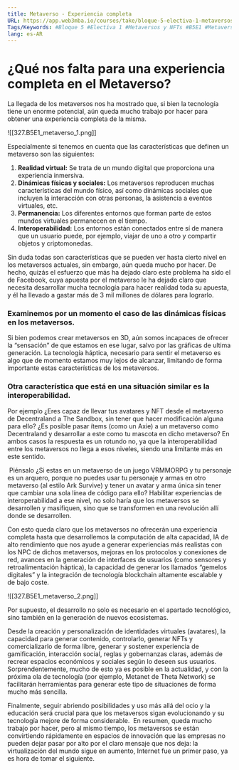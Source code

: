 ```yaml
---
title: Metaverso - Experiencia completa
URL: https://app.web3mba.io/courses/take/bloque-5-electiva-1-metaversos-y-nfts/texts/39529953-el1-05-metaverso-experiencia-completa
Tags/Keywords: #Bloque 5 #Electiva 1 #Metaversos y NFTs #B5E1 #Metaversos #NFTs #metaverso experiencia completa #experiencia completa en el Metaverso?
lang: es-AR
---
```

# ¿Qué nos falta para una experiencia completa en el Metaverso?
La llegada de los metaversos nos ha mostrado que, si bien la tecnología tiene un enorme potencial, aún queda mucho trabajo por hacer para obtener una experiencia completa de la misma.

![[327.B5E1_metaverso_1.png]]

Especialmente si tenemos en cuenta que las características que definen un metaverso son las siguientes: 
1. **Realidad virtual:** Se trata de un mundo digital que proporciona una experiencia inmersiva.
2. **Dinámicas físicas y sociales:** Los metaversos reproducen muchas características del mundo físico, así como dinámicas sociales que incluyen la interacción con otras personas, la asistencia a eventos virtuales, etc. 
3. **Permanencia:** Los diferentes entornos que forman parte de estos mundos virtuales permanecen en el tiempo.
4. **Interoperabilidad:** Los entornos están conectados entre sí de manera que un usuario puede, por ejemplo, viajar de uno a otro y compartir objetos y criptomonedas.

Sin duda todas son características que se pueden ver hasta cierto nivel en los metaversos actuales, sin embargo, aún queda mucho por hacer. De hecho, quizás el esfuerzo que más ha dejado claro este problema ha sido el de Facebook, cuya apuesta por el metaverso le ha dejado claro que necesita desarrollar mucha tecnología para hacer realidad toda su apuesta, y él ha llevado a gastar más de 3 mil millones de dólares para lograrlo.

### Examinemos por un momento el caso de las dinámicas físicas en los metaversos. 
Si bien podemos crear metaversos en 3D, aún somos incapaces de ofrecer la “sensación” de que estamos en ese lugar, salvo por las gráficas de ultima generación. La tecnología háptica, necesario para sentir el metaverso es algo que de momento estamos muy lejos de alcanzar, limitando de forma importante estas características de los metaversos. 

### Otra característica que está en una situación similar es la interoperabilidad. 
Por ejemplo ¿Eres capaz de llevar tus avatares y NFT desde el metaverso de Decentraland a The Sandbox, sin tener que hacer modificación alguna para ello? ¿Es posible pasar ítems (como un Axie) a un metaverso como Decentraland y desarrollar a este como tu mascota en dicho metaverso? En ambos casos la respuesta es un rotundo no, ya que la interoperabilidad entre los metaversos no llega a esos niveles, siendo una limitante más en este sentido. 

 Piénsalo ¿Si estas en un metaverso de un juego VRMMORPG y tu personaje es un arquero, porque no puedes usar tu personaje y armas en otro metaverso (al estilo Ark Survive) y tener un avatar y arma única sin tener que cambiar una sola línea de código para ello? Habilitar experiencias de interoperabilidad a ese nivel, no solo haría que los metaversos se desarrollen y masifiquen, sino que se transformen en una revolución allí donde se desarrollen. 

Con esto queda claro que los metaversos no ofrecerán una experiencia completa hasta que desarrollemos la computación de alta capacidad, IA de alto rendimiento que nos ayude a generar experiencias más realistas con los NPC de dichos metaversos, mejoras en los protocolos y conexiones de red, avances en la generación de interfaces de usuarios (como sensores y retroalimentación háptica), la capacidad de generar los llamados “gemelos digitales” y la integración de tecnología blockchain altamente escalable y de bajo coste. 

![[327.B5E1_metaverso_2.png]]

Por supuesto, el desarrollo no solo es necesario en el apartado tecnológico, sino también en la generación de nuevos ecosistemas. 

Desde la creación y personalización de identidades virtuales (avatares), la capacidad para generar contenido, controlarlo, generar NFTs y comercializarlo de forma libre, generar y sostener experiencia de gamificación, interacción social, reglas y gobernanzas claras, además de recrear espacios económicos y sociales según lo deseen sus usuarios. Sorprendentemente, mucho de esto ya es posible en la actualidad, y con la próxima ola de tecnología (por ejemplo, Metanet de Theta Network) se facilitarán herramientas para generar este tipo de situaciones de forma mucho más sencilla. 

Finalmente, seguir abriendo posibilidades y uso más allá del ocio y la educación será crucial para que los metaversos sigan evolucionando y su tecnología mejore de forma considerable.  En resumen, queda mucho trabajo por hacer, pero al mismo tiempo, los metaversos se están convirtiendo rápidamente en espacios de innovación que las empresas no pueden dejar pasar por alto por el claro mensaje que nos deja: la virtualización del mundo sigue en aumento, Internet fue un primer paso, ya es hora de tomar el siguiente.